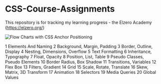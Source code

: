 # CSS-Course-Assignments
This repository is for tracking my learning progress - the Elzero Academy (https://elzero.org/)

![Flow Charts with CSS Anchor Positioning](https://github.com/user-attachments/assets/785690a7-1684-48d8-8321-b3208b2ead9a)

1 Elements And Naming 
2 Background, Margin, Padding 
3 Border, Outline, Display 
4 Nesting, Dimensions, Overflow 
5 Text Formatting 
6 Inheritance, Typography
7 Float, Opacity
8 Position, List, Table 
9 Pseudo Classes, Pseudo Elements 
10 Border Radius, Box Shadow
11 Transitions, Variables
12 Flex Box 
13 Filters, Gradient 
14 Grid
15 Scale, Rotate, Translate
16 Skew, Matrix, 3D Transform
17 Animation
18 Selectors 
19 Media Queries
20 Global Values
